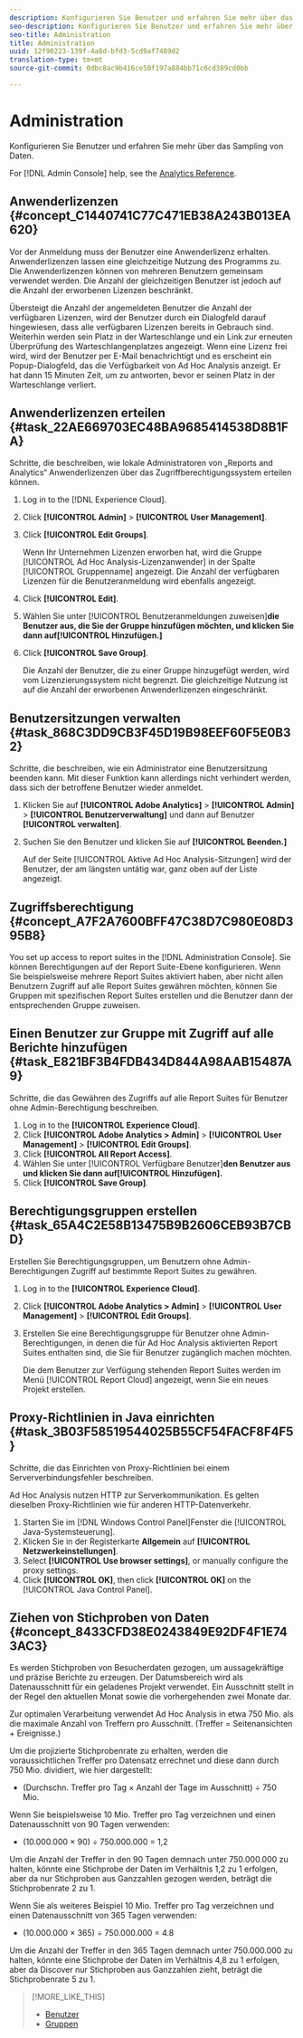 ```yaml
---
description: Konfigurieren Sie Benutzer und erfahren Sie mehr über das Sampling von Daten.
seo-description: Konfigurieren Sie Benutzer und erfahren Sie mehr über das Sampling von Daten.
seo-title: Administration
title: Administration
uuid: 12f90223-139f-4a8d-bfd3-5cd9af7489d2
translation-type: tm+mt
source-git-commit: 0dbc8ac9b416ce50f197a884bb71c6cd389cd0bb

---
```



# Administration

Konfigurieren Sie Benutzer und erfahren Sie mehr über das Sampling von Daten.

For [!DNL Admin Console] help, see the [Analytics Reference](https://marketing.adobe.com/resources/help/en_US/reference/index.html).

## Anwenderlizenzen {#concept_C1440741C77C471EB38A243B013EA620}

Vor der Anmeldung muss der Benutzer eine Anwenderlizenz erhalten. Anwenderlizenzen lassen eine gleichzeitige Nutzung des Programms zu. Die Anwenderlizenzen können von mehreren Benutzern gemeinsam verwendet werden. Die Anzahl der gleichzeitigen Benutzer ist jedoch auf die Anzahl der erworbenen Lizenzen beschränkt.

<!-- 

c_user_license.html

 -->

Übersteigt die Anzahl der angemeldeten Benutzer die Anzahl der verfügbaren Lizenzen, wird der Benutzer durch ein Dialogfeld darauf hingewiesen, dass alle verfügbaren Lizenzen bereits in Gebrauch sind. Weiterhin werden sein Platz in der Warteschlange und ein Link zur erneuten Überprüfung des Warteschlangenplatzes angezeigt. Wenn eine Lizenz frei wird, wird der Benutzer per E-Mail benachrichtigt und es erscheint ein Popup-Dialogfeld, das die Verfügbarkeit von Ad Hoc Analysis anzeigt. Er hat dann 15 Minuten Zeit, um zu antworten, bevor er seinen Platz in der Warteschlange verliert.

## Anwenderlizenzen erteilen {#task_22AE669703EC48BA9685414538D8B1FA}

Schritte, die beschreiben, wie lokale Administratoren von „Reports and Analytics“ Anwenderlizenzen über das Zugriffberechtigungssystem erteilen können.

<!-- 

t_user_licenses.xml

 -->

1. Log in to the [!DNL Experience Cloud].
1. Click **[!UICONTROL Admin]** &gt; **[!UICONTROL User Management]**.
1. Click **[!UICONTROL Edit Groups]**.

   Wenn Ihr Unternehmen Lizenzen erworben hat, wird die Gruppe [!UICONTROL Ad Hoc Analysis-Lizenzanwender] in der Spalte [!UICONTROL Gruppenname] angezeigt. Die Anzahl der verfügbaren Lizenzen für die Benutzeranmeldung wird ebenfalls angezeigt.

1. Click **[!UICONTROL Edit]**.
1. Wählen Sie unter [!UICONTROL Benutzeranmeldungen zuweisen]**die Benutzer aus, die Sie der Gruppe hinzufügen möchten, und klicken Sie dann auf[!UICONTROL Hinzufügen.]**
1. Click **[!UICONTROL Save Group]**.

   Die Anzahl der Benutzer, die zu einer Gruppe hinzugefügt werden, wird vom Lizenzierungssystem nicht begrenzt. Die gleichzeitige Nutzung ist auf die Anzahl der erworbenen Anwenderlizenzen eingeschränkt.

## Benutzersitzungen verwalten {#task_868C3DD9CB3F45D19B98EEF60F5E0B32}

Schritte, die beschreiben, wie ein Administrator eine Benutzersitzung beenden kann. Mit dieser Funktion kann allerdings nicht verhindert werden, dass sich der betroffene Benutzer wieder anmeldet.

<!-- 

t_managing_users.xml

 -->

1. Klicken Sie auf **[!UICONTROL Adobe Analytics]** &gt; **[!UICONTROL Admin]** &gt; **[!UICONTROL Benutzerverwaltung]** und dann auf Benutzer **[!UICONTROL verwalten]**.
1. Suchen Sie den Benutzer und klicken Sie auf **[!UICONTROL Beenden.]**

   Auf der Seite [!UICONTROL Aktive Ad Hoc Analysis-Sitzungen] wird der Benutzer, der am längsten untätig war, ganz oben auf der Liste angezeigt.

## Zugriffsberechtigung {#concept_A7F2A7600BFF47C38D7C980E08D395B8}

<!-- 

c_permissions.xml

 -->

You set up access to report suites in the [!DNL Administration Console]. Sie können Berechtigungen auf der Report Suite-Ebene konfigurieren. Wenn Sie beispielsweise mehrere Report Suites aktiviert haben, aber nicht allen Benutzern Zugriff auf alle Report Suites gewähren möchten, können Sie Gruppen mit spezifischen Report Suites erstellen und die Benutzer dann der entsprechenden Gruppe zuweisen.

## Einen Benutzer zur Gruppe mit Zugriff auf alle Berichte hinzufügen {#task_E821BF3B4FDB434D844A98AAB15487A9}

Schritte, die das Gewähren des Zugriffs auf alle Report Suites für Benutzer ohne Admin-Berechtigung beschreiben.

<!-- 

t_permissions.xml

 -->

1. Log in to the **[!UICONTROL Experience Cloud]**.
1. Click **[!UICONTROL Adobe Analytics &gt; Admin]** &gt; **[!UICONTROL User Management]** &gt; **[!UICONTROL Edit Groups]**.
1. Click **[!UICONTROL All Report Access]**.
1. Wählen Sie unter [!UICONTROL Verfügbare Benutzer]**den Benutzer aus und klicken Sie dann auf[!UICONTROL Hinzufügen].**
1. Click **[!UICONTROL Save Group]**.

## Berechtigungsgruppen erstellen {#task_65A4C2E58B13475B9B2606CEB93B7CBD}

Erstellen Sie Berechtigungsgruppen, um Benutzern ohne Admin-Berechtigungen Zugriff auf bestimmte Report Suites zu gewähren.

<!-- 

t_permission_groups.xml

 -->

1. Log in to the **[!UICONTROL Experience Cloud]**.
1. Click **[!UICONTROL Adobe Analytics &gt; Admin]** &gt; **[!UICONTROL User Management]** &gt; **[!UICONTROL Edit Groups]**.
1. Erstellen Sie eine Berechtigungsgruppe für Benutzer ohne Admin-Berechtigungen, in denen die für Ad Hoc Analysis aktivierten Report Suites enthalten sind, die Sie für Benutzer zugänglich machen möchten.

   Die dem Benutzer zur Verfügung stehenden Report Suites werden im Menü [!UICONTROL Report Cloud] angezeigt, wenn Sie ein neues Projekt erstellen.

## Proxy-Richtlinien in Java einrichten {#task_3B03F58519544025B55CF54FACF8F4F5}

Schritte, die das Einrichten von Proxy-Richtlinien bei einem Serververbindungsfehler beschreiben.

<!-- 

t_proxy_policies.xml

 -->

Ad Hoc Analysis nutzen HTTP zur Serverkommunikation. Es gelten dieselben Proxy-Richtlinien wie für anderen HTTP-Datenverkehr.

1. Starten Sie im [!DNL Windows Control Panel]Fenster die [!UICONTROL Java-Systemsteuerung].
1. Klicken Sie in der Registerkarte **Allgemein** auf **[!UICONTROL Netzwerkeinstellungen]**.
1. Select **[!UICONTROL Use browser settings]**, or manually configure the proxy settings.
1. Click **[!UICONTROL OK]**, then click **[!UICONTROL OK]** on the [!UICONTROL Java Control Panel].

## Ziehen von Stichproben von Daten {#concept_8433CFD38E0243849E92DF4F1E743AC3}

Es werden Stichproben von Besucherdaten gezogen, um aussagekräftige und präzise Berichte zu erzeugen. Der Datumsbereich wird als Datenausschnitt für ein geladenes Projekt verwendet. Ein Ausschnitt stellt in der Regel den aktuellen Monat sowie die vorhergehenden zwei Monate dar.

<!-- 

c_overview_data_sampling.xml

 -->

Zur optimalen Verarbeitung verwendet Ad Hoc Analysis in etwa 750 Mio. als die maximale Anzahl von Treffern pro Ausschnitt. (Treffer = Seitenansichten + Ereignisse.) 

Um die projizierte Stichprobenrate zu erhalten, werden die voraussichtlichen Treffer pro Datensatz errechnet und diese dann durch 750 Mio. dividiert, wie hier dargestellt:

* (Durchschn. Treffer pro Tag × Anzahl der Tage im Ausschnitt) ÷ 750 Mio.

Wenn Sie beispielsweise 10 Mio. Treffer pro Tag verzeichnen und einen Datenausschnitt von 90 Tagen verwenden:

* (10.000.000 × 90) ÷ 750.000.000 = 1,2

Um die Anzahl der Treffer in den 90 Tagen demnach unter 750.000.000 zu halten, könnte eine Stichprobe der Daten im Verhältnis 1,2 zu 1 erfolgen, aber da nur Stichproben aus Ganzzahlen gezogen werden, beträgt die Stichprobenrate 2 zu 1.

Wenn Sie als weiteres Beispiel 10 Mio. Treffer pro Tag verzeichnen und einen Datenausschnitt von 365 Tagen verwenden:

* (10.000.000 × 365) ÷ 750.000.000 = 4.8

Um die Anzahl der Treffer in den 365 Tagen demnach unter 750.000.000 zu halten, könnte eine Stichprobe der Daten im Verhältnis 4,8 zu 1 erfolgen, aber da Discover nur Stichproben aus Ganzzahlen zieht, beträgt die Stichprobenrate 5 zu 1.

>[!MORE_LIKE_THIS]
>
>* [Benutzer](https://marketing.adobe.com/resources/help/en_US/reference/users.html)
>* [Gruppen](https://marketing.adobe.com/resources/help/en_US/reference/groups.html)

